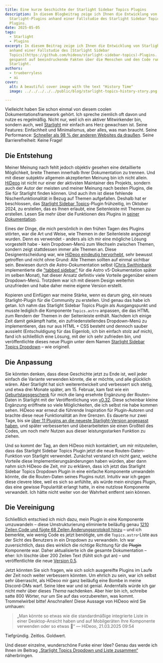 ```yaml
---
title: Eine kurze Geschichte der Starlight Sidebar Topics Plugins
description: In diesem Blogbeitrag zeige ich Ihnen die Entwicklung von
  Starlight-Plugins anhand einer Fallstudie des Starlight Sidebar Topics
  Plugins.
date: 2025-05-05
tags:
  - Starlight
  - Plugins
excerpt: In diesem Beitrag zeige ich Ihnen die Entwicklung von Starlight-Plugins
  anhand einer Fallstudie des [Starlight Sidebar
  Topics](https://github.com/hideoo/starlight-sidebar-topics)-Plugins. Seien Sie
  gespannt auf beeindruckende Fakten über die Menschen und den Code rund um
  Starlight.
authors:
  - trueberryless
  - ai
cover:
  alt: A beautiful cover image with the text "History Time"
  image: ../../../../../public/blog/starlight-topics-history-story.png

---
```


Vielleicht haben Sie schon einmal von diesem coolen Dokumentationsframework gehört. Ich spreche ziemlich oft davon und nutze es regelmäßig. Nicht nur, weil ich ein aktiver Mitwirkender bin, sondern auch, weil [Starlight](https://starlight.astro.build) mir einfach ans Herz gewachsen ist. Seine Features: Einfachheit und Minimalismus, aber alles, was man braucht. Seine Performance: [Schneller als 98 % der anderen Websites da draußen](https://www.websitecarbon.com/website/starlight-astro-build-getting-started/). Seine Barrierefreiheit: Keine Frage!

## Die Entstehung

Meiner Meinung nach fehlt jedoch objektiv gesehen eine detaillierte Möglichkeit, breite Themen innerhalb Ihrer Dokumentation zu trennen. Und mit dieser subjektiv allgemein akzeptierten Meinung bin ich nicht allein. [HiDeoo](https://github.com/HiDeoo) ist nicht nur einer der aktivsten Maintainer des Projekts, sondern auch der Autor der meisten und meiner Meinung nach besten Plugins, die Sie für Starlight finden können. Und auch ihm ist diese fehlende Nischenfunktionalität in Bezug auf Themen aufgefallen. Deshalb hat er beschlossen, das [Starlight Sidebar Topics](https://github.com/hideoo/starlight-sidebar-topics)-Plugin frühzeitig, im Oktober 2024, zu erstellen, das es Ihnen erlaubt, eine Seitenleiste mit Themen zu erstellen. Lesen Sie mehr über die Funktionen des Plugins in [seiner Dokumentation](https://starlight-sidebar-topics.netlify.app/).

Eines der Dinge, die mich persönlich in den frühen Tagen des Plugins störten, war die Art und Weise, wie Themen in der Seitenleiste angezeigt wurden. Denn es verwendet - anders als ich mir eine mögliche Lösung vorgestellt habe - kein Dropdown-Menü zum Wechseln zwischen Themen, sondern zeigt stattdessen immer alle Themen an. Diese Designentscheidung war, wie [HiDeoo eindeutig hervorhebt](https://github.com/HiDeoo/starlight-sidebar-topics/issues/2#issuecomment-2410196392), sehr bewusst getroffen und nicht ohne Grund: Alle Themen sollten auf einmal sichtbar sein. Bewiesen durch die Astro-Dokumentation selbst ([Chris Swithinbank](https://github.com/delucis) implementierte die ["tabbed sidebar"](https://github.com/withastro/docs/pull/9890) für die Astro v5-Dokumentation später im selben Monat), hat dieser Ansatz definitiv viele Vorteile gegenüber einem Dropdown-Menü. Trotzdem war ich mit diesem Design weiterhin unzufrieden und habe daher meine eigene Version erstellt.

Kopieren und Einfügen war meine Stärke, wenn es darum ging, ein neues Starlight-Plugin für die Community zu erstellen. Und genau das habe ich getan. Ich nahm das Starlight Sidebar Topics Plugin als Ausgangspunkt und musste lediglich die Komponente `Topics.astro` anpassen, die das HTML zum Rendern der Themen in der Seitenleiste enthält. Nachdem ich einige Zeit damit gekämpft hatte, ein zufriedenstellendes Dropdown-Menü zu implementieren, das nur aus HTML + CSS besteht und dennoch sauber aussieht (Entschuldigung für das Eigenlob, ich bin einfach stolz auf mich), fand ich schließlich eine Lösung, mit der ich sehr zufrieden bin, und veröffentlichte dieses neue Plugin unter dem Namen [Starlight Sidebar Topics Dropdown](https://github.com/trueberryless-org/starlight-sidebar-topics-dropdown) – wie originell.

## Die Anpassung

Sie könnten denken, dass diese Geschichte jetzt zu Ende ist, weil jeder einfach die Variante verwenden könnte, die er möchte, und alle glücklich wären. Aber Starlight hat sich weiterentwickelt und verbessert sich stetig, und etwa drei Monate später, am 15. Februar, kam fast wie ein [Geburtstagsgeschenk](https://trueberryless.org/work/20th-birthday/) für mich die lang ersehnte Ergänzung der Routen-Daten in Starlight mit der Veröffentlichung von [v0.32](https://github.com/withastro/starlight/releases/tag/@astrojs/starlight@0.32.0). Diese scheinbar kleine Ergänzung eröffnete so viele Möglichkeiten, die ich selbst nie habe kommen sehen. HiDeoo war erneut die führende Inspiration für Plugin-Autoren und brachte diese neue Funktionalität an ihre Grenzen. Es dauerte nur zwei Tage, bis sie [über 11 Plugins an die neueste Starlight-Version angepasst haben](https://bsky.app/profile/hideoo.dev/post/3liffpudc5c2b), und später verbesserten und überarbeiteten sie einen Großteil des Codes, um noch mehr Nutzen aus dieser leistungsstarken Funktion zu ziehen.

Und so kommt der Tag, an dem HiDeoo mich kontaktiert, um mir mitzuteilen, dass das Starlight Sidebar Topics Plugin jetzt die neue Routen-Daten-Funktion von Starlight verwendet. Zunächst verstand ich nicht ganz, welche Vorteile diese Implementierungsänderungen haben würden, aber dann nahm sich HiDeoo die Zeit, mir zu erklären, dass ich jetzt das Starlight Sidebar Topics Dropdown Plugin in eine einfache Komponente umwandeln könnte, die die Routen-Daten seines Plugins nutzt. Intuitiv war ich gegen diese clevere Idee, weil es sich so anfühlte, als würde mein einziges Plugin, das eine gewisse Popularität erlangt hatte, in eine nutzlose Komponente verwandelt. Ich hätte nicht weiter von der Wahrheit entfernt sein können.

## Die Vereinigung

Schließlich entschied ich mich dazu, mein Plugin in eine Komponente umzuwandeln – diese Umstrukturierung eliminierte beiläufig genau [1210 Zeilen Code und fügte 68 Zeilen Änderungsprotokoll hinzu](https://github.com/trueberryless-org/starlight-sidebar-topics-dropdown/pull/40) – und ich bemerkte, wie wenig Code es jetzt benötigte, um die `Topics.astro`-Liste aus der Sicht des Benutzers in ein Dropdown zu verwandeln. Ich war zuversichtlich, dass dies wirklich die richtige Richtung für die ~~Plugin~~ Komponente war. Daher aktualisierte ich die gesamte Dokumentation – eher: Ich löschte über 200 Zeilen Text (fühlt sich gut an) – und veröffentlichte die neue [Version 0.5](https://github.com/trueberryless-org/starlight-sidebar-topics-dropdown/releases/tag/starlight-sidebar-topics-dropdown%400.5.0).

Jetzt könnten Sie sich fragen, wie sich solch ausgereifte Plugins im Laufe der Zeit noch weiter verbessern könnten. Um ehrlich zu sein, war ich selbst sehr überrascht, als HiDeoo mir ganz beiläufig eine Bombe in meine Discord-DMs warf. Seine Idee war und ist genial. Andernfalls würde ich gar nicht mehr über dieses *Thema* nachdenken. Aber hier bin ich, schreibe satte 800 Wörter, nur um Sie auf das vorzubereiten, was kommt. Trommelwirbel bitte! Anschnallen! Diese Aussage von HiDeoo wird Sie umhauen:

> „Man könnte so etwas wie die standardmäßige integrierte Liste in einer Desktop-Ansicht haben und auf Mobilgeräten Ihre Komponente verwenden oder so etwas 🧠“ — HiDeoo, 21.03.2025 09:54

Tiefgründig. Zeitlos. Goldwert.

Und dieser einzelne, wunderschöne Funke einer Idee? Genau das werde ich Ihnen im Beitrag [„Starlight Topics Dropdown und Liste zusammen“](../../blog/starlight-dropdown-and-list-together/) näherbringen.
